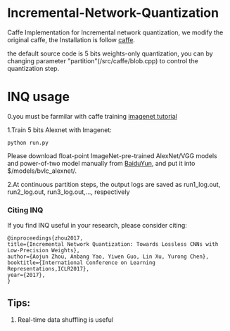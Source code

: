 # Incremental-Network-Quantization
Caffe Implementation for Incremental network quantization, we modify the original caffe, the Installation is follow [caffe](http://caffe.berkeleyvision.org/install_apt.html).

the default source code is 5 bits weights-only quantization, you can by changing parameter "partition"(/src/caffe/blob.cpp) to control the quantization step. 

# INQ usage

0.you must be farmilar with caffe training [imagenet tutorial](http://caffe.berkeleyvision.org/gathered/examples/imagenet.html)

1.Train 5 bits Alexnet with Imagenet:

	python run.py

Please download float-point ImageNet-pre-trained AlexNet/VGG models and power-of-two model manually from [BaiduYun](https://pan.baidu.com/s/1qYHkbus), and put it into $/models/bvlc_alexnet/.


2.At continuous partition steps, the output logs are saved as run1_log.out, run2_log.out, run3_log.out,..., respectively

### Citing INQ

If you find INQ useful in your research, please consider citing:

	@inproceedings{zhou2017,
	title={Incremental Network Quantization: Towards Lossless CNNs with Low-Precision Weights},
	author={Aojun Zhou, Anbang Yao, Yiwen Guo, Lin Xu, Yurong Chen},
	booktitle={International Conference on Learning Representations,ICLR2017},
	year={2017},
	}
	

## Tips:

1. Real-time data shuffling is useful
